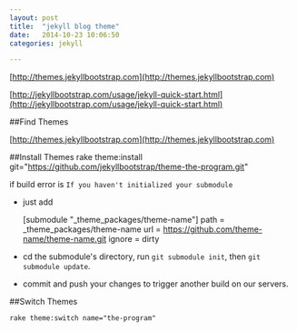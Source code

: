 ```yaml
---
layout: post
title:  "jekyll blog theme"
date:   2014-10-23 10:06:50
categories: jekyll

---
```

[http://themes.jekyllbootstrap.com](http://themes.jekyllbootstrap.com)

[http://jekyllbootstrap.com/usage/jekyll-quick-start.html](http://jekyllbootstrap.com/usage/jekyll-quick-start.html)

##Find Themes

[http://themes.jekyllbootstrap.com](http://themes.jekyllbootstrap.com)


##Install Themes
	rake theme:install git="https://github.com/jekyllbootstrap/theme-the-program.git"
	
if build error is `If you haven't initialized your submodule`
* just add 
	
	[submodule "_theme_packages/theme-name"]
	path = _theme_packages/theme-name
	url = https://github.com/theme-name/theme-name.git
        ignore = dirty

* cd the submodule's directory, run `git submodule init`, then `git submodule update`.
* commit and push your changes to trigger another build on our servers.
	
	
##Switch Themes

	rake theme:switch name="the-program"